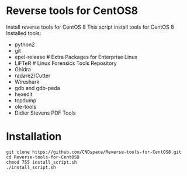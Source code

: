 # Reverse tools for CentOS8
Install reverse tools for CentOS 8
This script install tools for CentOS 8
Installed tools:
- python2
- git
- epel-release # Extra Packages for Enterprise Linux 
- LiFTeR # Linux Forensics Tools Repository
- Ghidra
- radare2/Cutter
- Wireshark
- gdb and gdb-peda
- hexedit
- tcpdump
- ole-tools
- Didier Stevens PDF Tools
# Installation
```shell
git clone https://github.com/CNDspace/Reverse-tools-for-CentOS8.git
cd Reverse-tools-for-CentOS8
chmod 755 install_script.sh
./install_script.sh
```
